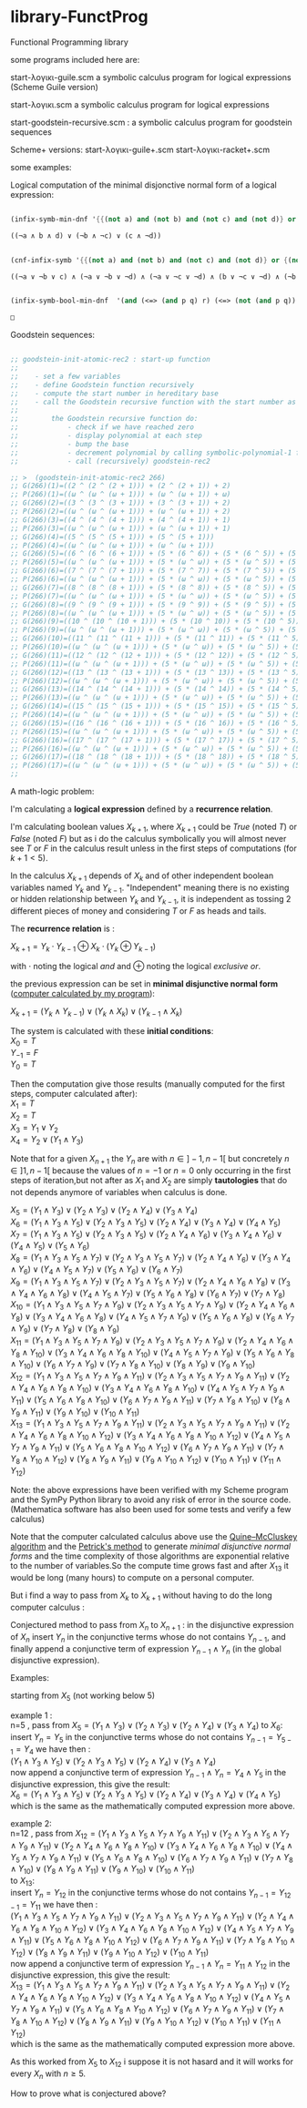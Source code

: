 # library-FunctProg
Functional Programming library

some programs included here are:

start-λογικι-guile.scm a symbolic calculus program for logical expressions (Scheme Guile version)

start-λογικι.scm a symbolic calculus program for logical expressions

start-goodstein-recursive.scm : a symbolic calculus program for goodstein sequences

Scheme+ versions:
start-λογικι-guile+.scm
start-λογικι-racket+.scm

some examples:


Logical computation of the minimal disjonctive normal form of a logical expression:

```scheme

(infix-symb-min-dnf '{{(not a) and (not b) and (not c) and (not d)} or {(not a) and (not b) and (not c) and d} or {(not a) and (not b) and c and (not d)} or {(not a) and b and (not c) and d} or {(not a) and b and c and (not d)} or {(not a) and b and c and d} or {a and (not b) and (not c) and (not d)} or {a and (not b) and (not c) and d} or {a and (not b) and c and (not d)} or {c and (not d)}} )

((¬a ∧ b ∧ d) ∨ (¬b ∧ ¬c) ∨ (c ∧ ¬d))


(cnf-infix-symb '{{(not a) and (not b) and (not c) and (not d)} or {(not a) and (not b) and (not c) and d} or {(not a) and (not b) and c and (not d)} or {(not a) and b and (not c) and d} or {(not a) and b and c and (not d)} or {(not a) and b and c and d} or {a and (not b) and (not c) and (not d)} or {a and (not b) and (not c) and d} or {a and (not b) and c and (not d)} or {c and (not d)}})

((¬a ∨ ¬b ∨ c) ∧ (¬a ∨ ¬b ∨ ¬d) ∧ (¬a ∨ ¬c ∨ ¬d) ∧ (b ∨ ¬c ∨ ¬d) ∧ (¬b ∨ c ∨ d))


(infix-symb-bool-min-dnf  '(and (<=> (and p q) r) (<=> (not (and p q)) r)))

□


```



Goodstein sequences:


```scheme

;; goodstein-init-atomic-rec2 : start-up function
;;
;;    - set a few variables
;;    - define Goodstein function recursively
;;    - compute the start number in hereditary base
;;    - call the Goodstein recursive function with the start number as argument
;;        
;;        the Goodstein recursive function do:
;;            - check if we have reached zero 
;;            - display polynomial at each step
;;            - bump the base
;;            - decrement polynomial by calling symbolic-polynomial-1 function (also called h)
;;            - call (recursively) goodstein-rec2

;; >  (goodstein-init-atomic-rec2 266)
;; G(266)(1)=((2 ^ (2 ^ (2 + 1))) + (2 ^ (2 + 1)) + 2)
;; P(266)(1)=((ω ^ (ω ^ (ω + 1))) + (ω ^ (ω + 1)) + ω)
;; G(266)(2)=((3 ^ (3 ^ (3 + 1))) + (3 ^ (3 + 1)) + 2)
;; P(266)(2)=((ω ^ (ω ^ (ω + 1))) + (ω ^ (ω + 1)) + 2)
;; G(266)(3)=((4 ^ (4 ^ (4 + 1))) + (4 ^ (4 + 1)) + 1)
;; P(266)(3)=((ω ^ (ω ^ (ω + 1))) + (ω ^ (ω + 1)) + 1)
;; G(266)(4)=((5 ^ (5 ^ (5 + 1))) + (5 ^ (5 + 1)))
;; P(266)(4)=((ω ^ (ω ^ (ω + 1))) + (ω ^ (ω + 1)))
;; G(266)(5)=((6 ^ (6 ^ (6 + 1))) + (5 * (6 ^ 6)) + (5 * (6 ^ 5)) + (5 * (6 ^ 4)) + (5 * (6 ^ 3)) + (5 * (6 ^ 2)) + (5 * 6) + 5)
;; P(266)(5)=((ω ^ (ω ^ (ω + 1))) + (5 * (ω ^ ω)) + (5 * (ω ^ 5)) + (5 * (ω ^ 4)) + (5 * (ω ^ 3)) + (5 * (ω ^ 2)) + (5 * ω) + 5)
;; G(266)(6)=((7 ^ (7 ^ (7 + 1))) + (5 * (7 ^ 7)) + (5 * (7 ^ 5)) + (5 * (7 ^ 4)) + (5 * (7 ^ 3)) + (5 * (7 ^ 2)) + (5 * 7) + 4)
;; P(266)(6)=((ω ^ (ω ^ (ω + 1))) + (5 * (ω ^ ω)) + (5 * (ω ^ 5)) + (5 * (ω ^ 4)) + (5 * (ω ^ 3)) + (5 * (ω ^ 2)) + (5 * ω) + 4)
;; G(266)(7)=((8 ^ (8 ^ (8 + 1))) + (5 * (8 ^ 8)) + (5 * (8 ^ 5)) + (5 * (8 ^ 4)) + (5 * (8 ^ 3)) + (5 * (8 ^ 2)) + (5 * 8) + 3)
;; P(266)(7)=((ω ^ (ω ^ (ω + 1))) + (5 * (ω ^ ω)) + (5 * (ω ^ 5)) + (5 * (ω ^ 4)) + (5 * (ω ^ 3)) + (5 * (ω ^ 2)) + (5 * ω) + 3)
;; G(266)(8)=((9 ^ (9 ^ (9 + 1))) + (5 * (9 ^ 9)) + (5 * (9 ^ 5)) + (5 * (9 ^ 4)) + (5 * (9 ^ 3)) + (5 * (9 ^ 2)) + (5 * 9) + 2)
;; P(266)(8)=((ω ^ (ω ^ (ω + 1))) + (5 * (ω ^ ω)) + (5 * (ω ^ 5)) + (5 * (ω ^ 4)) + (5 * (ω ^ 3)) + (5 * (ω ^ 2)) + (5 * ω) + 2)
;; G(266)(9)=((10 ^ (10 ^ (10 + 1))) + (5 * (10 ^ 10)) + (5 * (10 ^ 5)) + (5 * (10 ^ 4)) + (5 * (10 ^ 3)) + (5 * (10 ^ 2)) + (5 * 10) + 1)
;; P(266)(9)=((ω ^ (ω ^ (ω + 1))) + (5 * (ω ^ ω)) + (5 * (ω ^ 5)) + (5 * (ω ^ 4)) + (5 * (ω ^ 3)) + (5 * (ω ^ 2)) + (5 * ω) + 1)
;; G(266)(10)=((11 ^ (11 ^ (11 + 1))) + (5 * (11 ^ 11)) + (5 * (11 ^ 5)) + (5 * (11 ^ 4)) + (5 * (11 ^ 3)) + (5 * (11 ^ 2)) + (5 * 11))
;; P(266)(10)=((ω ^ (ω ^ (ω + 1))) + (5 * (ω ^ ω)) + (5 * (ω ^ 5)) + (5 * (ω ^ 4)) + (5 * (ω ^ 3)) + (5 * (ω ^ 2)) + (5 * ω))
;; G(266)(11)=((12 ^ (12 ^ (12 + 1))) + (5 * (12 ^ 12)) + (5 * (12 ^ 5)) + (5 * (12 ^ 4)) + (5 * (12 ^ 3)) + (5 * (12 ^ 2)) + (4 * 12) + 11)
;; P(266)(11)=((ω ^ (ω ^ (ω + 1))) + (5 * (ω ^ ω)) + (5 * (ω ^ 5)) + (5 * (ω ^ 4)) + (5 * (ω ^ 3)) + (5 * (ω ^ 2)) + (4 * ω) + 11)
;; G(266)(12)=((13 ^ (13 ^ (13 + 1))) + (5 * (13 ^ 13)) + (5 * (13 ^ 5)) + (5 * (13 ^ 4)) + (5 * (13 ^ 3)) + (5 * (13 ^ 2)) + (4 * 13) + 10)
;; P(266)(12)=((ω ^ (ω ^ (ω + 1))) + (5 * (ω ^ ω)) + (5 * (ω ^ 5)) + (5 * (ω ^ 4)) + (5 * (ω ^ 3)) + (5 * (ω ^ 2)) + (4 * ω) + 10)
;; G(266)(13)=((14 ^ (14 ^ (14 + 1))) + (5 * (14 ^ 14)) + (5 * (14 ^ 5)) + (5 * (14 ^ 4)) + (5 * (14 ^ 3)) + (5 * (14 ^ 2)) + (4 * 14) + 9)
;; P(266)(13)=((ω ^ (ω ^ (ω + 1))) + (5 * (ω ^ ω)) + (5 * (ω ^ 5)) + (5 * (ω ^ 4)) + (5 * (ω ^ 3)) + (5 * (ω ^ 2)) + (4 * ω) + 9)
;; G(266)(14)=((15 ^ (15 ^ (15 + 1))) + (5 * (15 ^ 15)) + (5 * (15 ^ 5)) + (5 * (15 ^ 4)) + (5 * (15 ^ 3)) + (5 * (15 ^ 2)) + (4 * 15) + 8)
;; P(266)(14)=((ω ^ (ω ^ (ω + 1))) + (5 * (ω ^ ω)) + (5 * (ω ^ 5)) + (5 * (ω ^ 4)) + (5 * (ω ^ 3)) + (5 * (ω ^ 2)) + (4 * ω) + 8)
;; G(266)(15)=((16 ^ (16 ^ (16 + 1))) + (5 * (16 ^ 16)) + (5 * (16 ^ 5)) + (5 * (16 ^ 4)) + (5 * (16 ^ 3)) + (5 * (16 ^ 2)) + (4 * 16) + 7)
;; P(266)(15)=((ω ^ (ω ^ (ω + 1))) + (5 * (ω ^ ω)) + (5 * (ω ^ 5)) + (5 * (ω ^ 4)) + (5 * (ω ^ 3)) + (5 * (ω ^ 2)) + (4 * ω) + 7)
;; G(266)(16)=((17 ^ (17 ^ (17 + 1))) + (5 * (17 ^ 17)) + (5 * (17 ^ 5)) + (5 * (17 ^ 4)) + (5 * (17 ^ 3)) + (5 * (17 ^ 2)) + (4 * 17) + 6)
;; P(266)(16)=((ω ^ (ω ^ (ω + 1))) + (5 * (ω ^ ω)) + (5 * (ω ^ 5)) + (5 * (ω ^ 4)) + (5 * (ω ^ 3)) + (5 * (ω ^ 2)) + (4 * ω) + 6)
;; G(266)(17)=((18 ^ (18 ^ (18 + 1))) + (5 * (18 ^ 18)) + (5 * (18 ^ 5)) + (5 * (18 ^ 4)) + (5 * (18 ^ 3)) + (5 * (18 ^ 2)) + (4 * 18) + 5)
;; P(266)(17)=((ω ^ (ω ^ (ω + 1))) + (5 * (ω ^ ω)) + (5 * (ω ^ 5)) + (5 * (ω ^ 4)) + (5 * (ω ^ 3)) + (5 * (ω ^ 2)) + (4 * ω) + 5)
;;

```

A math-logic problem:



I'm calculating a **logical expression** defined by a **recurrence relation**.  
  
I'm calculating boolean values $X_{k+1}$, where $X_{k+1}$ could be $True$ (noted $T$) or $False$ (noted $F$) but as i do the calculus symbolically you will almost never see $T$ or $F$ in the calculus result unless in the first steps of computations (for $k+1<5$). 
 
In the calculus $X_{k+1}$ depends of $X_k$ and of other independent boolean variables named $Y_k$ and $Y_{k-1}$. "Independent" meaning there is no existing or hidden relationship between $Y_k$ and $Y_{k-1}$, it is independent as tossing 2 different pieces of money and considering $T$ or $F$ as heads and tails.

The **recurrence relation** is :  

$X_{k+1}=Y_k \cdot Y_{k-1} \oplus X_k \cdot (Y_k \oplus Y_{k-1})$  

with $\cdot$ noting the logical *and* and $\oplus$ noting the logical *exclusive or*.  

the previous expression can be set in **minimal disjunctive normal form** ([computer calculated by my program][1]):

$X_{k+1}=(Y_k \land Y_{k-1}) \lor (Y_k \land X_k) \lor (Y_{k-1} \land X_k)$

The system is calculated with these **initial conditions**:  
$X_0=T$  
$Y_{-1}=F$  
$Y_0=T$

Then the computation give those results (manually computed for the first steps, computer calculated after):  
$X_1 = T$  
$X_2 = T$  
$X_3 = Y_1 \lor Y_2$  
$X_4 = Y_2 \lor (Y_1 \land Y_3)$  


Note that for a given $X_{n+1}$ the $Y_n$ are with $n \in ]-1,n-1[$ but concretely $n \in ]1,n-1[$ because the values of $n=-1$ or $n=0$ only occurring in the first steps of iteration,but not after as $X_1$ and $X_2$ are simply **tautologies** that do not depends anymore of variables when calculus is done.

$X_5 = (Y_1 \land Y_3) \lor (Y_2 \land Y_3) \lor (Y_2 \land Y_4) \lor (Y_3 \land Y_4)$  
$X_6 = (Y_1 \land Y_3 \land Y_5) \lor (Y_2 \land Y_3 \land Y_5) \lor (Y_2 \land Y_4) \lor (Y_3 \land Y_4) \lor (Y_4 \land Y_5)$  
$X_7 = (Y_1 \land Y_3 \land Y_5) \lor (Y_2 \land Y_3 \land Y_5) \lor (Y_2 \land Y_4 \land Y_6) \lor (Y_3 \land Y_4 \land Y_6) \lor (Y_4 \land Y_5) \lor (Y_5 \land Y_6)$  
$X_8 = (Y_1 \land Y_3 \land Y_5 \land Y_7) \lor (Y_2 \land Y_3 \land Y_5 \land Y_7) \lor (Y_2 \land Y_4 \land Y_6) \lor (Y_3 \land Y_4 \land Y_6) \lor (Y_4 \land Y_5 \land Y_7) \lor (Y_5 \land Y_6) \lor (Y_6 \land Y_7)$  
$X_9 = (Y_1 \land Y_3 \land Y_5 \land Y_7) \lor (Y_2 \land Y_3 \land Y_5 \land Y_7) \lor (Y_2 \land Y_4 \land Y_6 \land Y_8) \lor (Y_3 \land Y_4 \land Y_6 \land Y_8) \lor (Y_4 \land Y_5 \land Y_7) \lor (Y_5 \land Y_6 \land Y_8) \lor (Y_6 \land Y_7) \lor (Y_7 \land Y_8)$  
$X_{10} = (Y_1 \land Y_3 \land Y_5 \land Y_7 \land Y_9) \lor (Y_2 \land Y_3 \land Y_5 \land Y_7 \land Y_9) \lor (Y_2 \land Y_4 \land Y_6 \land Y_8) \lor (Y_3 \land Y_4 \land Y_6 \land Y_8) \lor (Y_4 \land Y_5 \land Y_7 \land Y_9) \lor (Y_5 \land Y_6 \land Y_8) \lor (Y_6 \land Y_7 \land Y_9) \lor (Y_7 \land Y_8) \lor (Y_8 \land Y_9)$  
$X_{11} = (Y_1 \land Y_3 \land Y_5 \land Y_7 \land Y_9) \lor (Y_2 \land Y_3 \land Y_5 \land Y_7 \land Y_9) \lor (Y_2 \land Y_4 \land Y_6 \land Y_8 \land Y_{10}) \lor (Y_3 \land Y_4 \land Y_6 \land Y_8 \land Y_{10}) \lor (Y_4 \land Y_5 \land Y_7 \land Y_9) \lor (Y_5 \land Y_6 \land Y_8 \land Y_{10}) \lor (Y_6 \land Y_7 \land Y_9) \lor (Y_7 \land Y_8 \land Y_{10}) \lor (Y_8 \land Y_9) \lor (Y_9 \land Y_{10})$  
$X_{12} = (Y_1 \land Y_3 \land Y_5 \land Y_7 \land Y_9 \land Y_{11}) \lor (Y_2 \land Y_3 \land Y_5 \land Y_7 \land Y_9 \land Y_{11}) \lor (Y_2 \land Y_4 \land Y_6 \land Y_8 \land Y_{10}) \lor (Y_3 \land Y_4 \land Y_6 \land Y_8 \land Y_{10}) \lor (Y_4 \land Y_5 \land Y_7 \land Y_9 \land Y_{11}) \lor (Y_5 \land Y_6 \land Y_8 \land Y_{10}) \lor (Y_6 \land Y_7 \land Y_9 \land Y_{11}) \lor (Y_7 \land Y_8 \land Y_{10}) \lor (Y_8 \land Y_9 \land Y_{11}) \lor (Y_9 \land Y_{10}) \lor (Y_{10} \land Y_{11})$  
$X_{13} = (Y_1 \land Y_3 \land Y_5 \land Y_7 \land Y_9 \land Y_{11}) \lor (Y_2 \land Y_3 \land Y_5 \land Y_7 \land Y_9 \land Y_{11}) \lor (Y_2 \land Y_4 \land Y_6 \land Y_8 \land Y_{10} \land Y_{12}) \lor (Y_3 \land Y_4 \land Y_6 \land Y_8 \land Y_{10} \land Y_{12}) \lor (Y_4 \land Y_5 \land Y_7 \land Y_9 \land Y_{11}) \lor (Y_5 \land Y_6 \land Y_8 \land Y_{10} \land Y_{12}) \lor (Y_6 \land Y_7 \land Y_9 \land Y_{11}) \lor (Y_7 \land Y_8 \land Y_{10} \land Y_{12}) \lor (Y_8 \land Y_9 \land Y_{11}) \lor (Y_9 \land Y_{10} \land Y_{12}) \lor (Y_{10} \land Y_{11}) \lor (Y_{11} \land Y_{12})$  

Note: the above expressions have been verified with my Scheme program and the SymPy Python library to avoid any risk of error in the source code.(Mathematica software has also been used for some tests and verify a few calculus)

Note that the computer calculated calculus above use the [Quine–McCluskey algorithm][2] and the [Petrick's method][3] to generate *minimal disjunctive normal forms* and the time complexity of those algorithms are exponential relative to the number of variables.So the compute time grows fast and after $X_{13}$ it would be long (many hours) to compute on a personal computer.


But i find a way to pass from $X_k$ to $X_{k+1}$ without having to do the long computer calculus :  

Conjectured method to pass from  $X_n$ to $X_{n+1}$ : in the disjunctive expression of $X_n$ insert $Y_n$ in the conjunctive terms whose do not contains $Y_{n-1}$, and finally append a conjunctive term of expression $Y_{n-1} \land Y_n$ (in the global disjunctive expression).  

Examples:  

starting from $X_5$ (not working below 5)  

example 1 :  
n=5 , pass from $X_5 = (Y_1 \land Y_3) \lor (Y_2 \land Y_3) \lor (Y_2 \land Y_4) \lor (Y_3 \land Y_4)$ to $X_6$:  
 insert $Y_n = Y_5$ in the conjunctive terms whose do not contains $Y_{n-1} = Y_{5-1} = Y_4$
 we have then :  
$(Y_1 \land Y_3 \land Y_5) \lor (Y_2 \land Y_3 \land Y_5) \lor (Y_2 \land Y_4) \lor (Y_3 \land Y_4)$  
 now append a conjunctive term of expression $Y_{n-1} \land Y_n = Y_4 \land Y_5$ in the disjunctive expression, this give the result:  
 $X_6 = (Y_1 \land Y_3 \land Y_5) \lor (Y_2 \land Y_3 \land Y_5) \lor (Y_2 \land Y_4) \lor (Y_3 \land Y_4) \lor (Y_4 \land Y_5)$  
which is the same as the mathematically computed expression more above.  

example 2:  
n=12 , pass from $X_{12} = (Y_1 \land Y_3 \land Y_5 \land Y_7 \land Y_9 \land Y_{11}) \lor (Y_2 \land Y_3 \land Y_5 \land Y_7 \land Y_9 \land Y_{11}) \lor (Y_2 \land Y_4 \land Y_6 \land Y_8 \land Y_{10}) \lor (Y_3 \land Y_4 \land Y_6 \land Y_8 \land Y_{10}) \lor (Y_4 \land Y_5 \land Y_7 \land Y_9 \land Y_{11}) \lor (Y_5 \land Y_6 \land Y_8 \land Y_{10}) \lor (Y_6 \land Y_7 \land Y_9 \land Y_{11}) \lor (Y_7 \land Y_8 \land Y_{10}) \lor (Y_8 \land Y_9 \land Y_{11}) \lor (Y_9 \land Y_{10}) \lor (Y_{10} \land Y_{11})$  
 to $X_{13}$:  
 insert $Y_n = Y_{12}$ in the conjunctive terms whose do not contains $Y_{n-1} = Y_{12-1} = Y_{11}$
 we have then :  
$(Y_1 \land Y_3 \land Y_5 \land Y_7 \land Y_9 \land Y_{11}) \lor (Y_2 \land Y_3 \land Y_5 \land Y_7 \land Y_9 \land Y_{11}) \lor (Y_2 \land Y_4 \land Y_6 \land Y_8 \land Y_{10} \land Y_{12}) \lor (Y_3 \land Y_4 \land Y_6 \land Y_8 \land Y_{10} \land Y_{12}) \lor (Y_4 \land Y_5 \land Y_7 \land Y_9 \land Y_{11}) \lor (Y_5 \land Y_6 \land Y_8 \land Y_{10} \land Y_{12}) \lor (Y_6 \land Y_7 \land Y_9 \land Y_{11}) \lor (Y_7 \land Y_8 \land Y_{10} \land Y_{12}) \lor (Y_8 \land Y_9 \land Y_{11}) \lor (Y_9 \land Y_{10} \land Y_{12}) \lor (Y_{10} \land Y_{11})$    
 now append a conjunctive term of expression $Y_{n-1} \land Y_n = Y_{11} \land Y_{12}$ in the disjunctive expression, this give the result:  
 $X_{13} = (Y_1 \land Y_3 \land Y_5 \land Y_7 \land Y_9 \land Y_{11}) \lor (Y_2 \land Y_3 \land Y_5 \land Y_7 \land Y_9 \land Y_{11}) \lor (Y_2 \land Y_4 \land Y_6 \land Y_8 \land Y_{10} \land Y_{12}) \lor (Y_3 \land Y_4 \land Y_6 \land Y_8 \land Y_{10} \land Y_{12}) \lor (Y_4 \land Y_5 \land Y_7 \land Y_9 \land Y_{11}) \lor (Y_5 \land Y_6 \land Y_8 \land Y_{10} \land Y_{12}) \lor (Y_6 \land Y_7 \land Y_9 \land Y_{11}) \lor (Y_7 \land Y_8 \land Y_{10} \land Y_{12}) \lor (Y_8 \land Y_9 \land Y_{11}) \lor (Y_9 \land Y_{10} \land Y_{12}) \lor (Y_{10} \land Y_{11}) \lor (Y_{11} \land Y_{12})$   
which is the same as the mathematically computed expression more above.  

As this worked from $X_5$ to $X_{12}$ i suppose it is not hasard and it will works for every $X_n$ with $n\geq5$.

How to prove what is conjectured above?



  [1]: https://github.com/damien-mattei/library-FunctProg/blob/master/racket/logiki%2B.rkt#L2697
  [2]: https://en.wikipedia.org/wiki/Quine%E2%80%93McCluskey_algorithm
  [3]: https://en.wikipedia.org/wiki/Petrick%27s_method